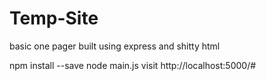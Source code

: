 # Temp-Site
basic one pager built using express and shitty html

npm install --save
node main.js
visit http://localhost:5000/#
